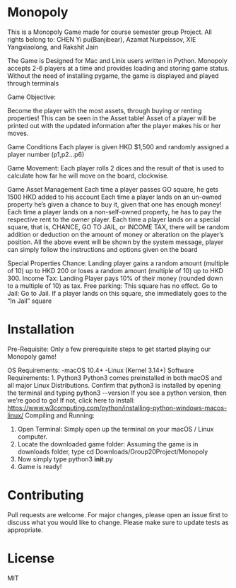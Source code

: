# Monopoly
This is a Monopoly Game made for course semester group Project. 
All rights belong to: CHEN Yi pu(Banjibear), Azamat Nurpeissov, XIE Yangxiaolong, and Rakshit Jain

The Game is Designed for Mac and Linix users written in Python. Monopoly accepts 2-6 players at a time and provides loading and storing game status. Without the need of installing pygame, the game is displayed and played through terminals

Game Objective:

Become the player with the most assets, through buying or renting properties! 
This can be seen in the Asset table! Asset of a player will be printed out with the updated information after the player makes his or her moves.

Game Conditions
Each player is given HKD $1,500 and randomly assigned a player number (p1,p2...p6)

Game Movement:
Each player rolls 2 dices and the result of that is used to calculate how far he will move on the board, clockwise.

Game Asset Management
Each time a player passes GO square, he gets 1500 HKD added to his account
Each time a player lands on an un-owned property he’s given a chance to buy it, given that one has enough money!
Each time a player lands on a non-self-owned property, he has to pay the respective rent to the owner player.
Each time a player lands on a special square, that is, CHANCE, GO TO JAIL, or INCOME TAX, there will be random addition or deduction on the amount of money or alteration on the player’s position.
All the above event will be shown by the system message, player can simply follow the instructions and options given on the board

Special Properties
Chance: Landing player gains a random amount (multiple of 10) up to HKD 200 or loses a
random amount (multiple of 10) up to HKD 300.
Income Tax: Landing Player pays 10% of their money (rounded down to a multiple of 10) as tax.
Free parking: This square has no effect.
Go to Jail: Go to Jail. If a player lands on this square, she immediately goes to the “In Jail”
square

# Installation
Pre-Requisite:
Only a few prerequisite steps to get started playing our Monopoly game!

OS Requirements: 
    -macOS 10.4+
    -Linux (Kernel 3.14+)
Software Requirements: 
    1. Python3
    Python3 comes preinstalled in both macOS and all major Linux Distributions. Confirm that python3 is installed by opening the terminal and typing python3 --version
    If you see a python version, then we’re good to go! If not, click here to install: https://www.w3computing.com/python/installing-python-windows-macos-linux/
Compiling and Running:
1. Open Terminal: Simply open up the terminal on your macOS / Linux computer.
2. Locate the downloaded game folder: Assuming the game is in downloads folder, type cd Downloads/Group20Project/Monopoly
3. Now simply type python3 __init__.py
4. Game is ready!

# Contributing
Pull requests are welcome. For major changes, please open an issue first to discuss what you would like to change.
Please make sure to update tests as appropriate.

# License
MIT
